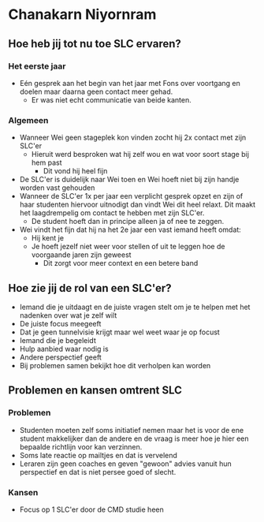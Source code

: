 # Chanakarn Niyornram

## **Hoe heb jij tot nu toe SLC ervaren?**

### Het eerste jaar

* Eén gesprek aan het begin van het jaar met Fons over voortgang en doelen maar daarna geen contact meer gehad.
  * Er was niet echt communicatie van beide kanten.

### Algemeen

* Wanneer Wei geen stageplek kon vinden zocht hij 2x contact met zijn SLC'er
  * Hieruit werd besproken wat hij zelf wou en wat voor soort stage bij hem past
    * Dit vond hij heel fijn
* De SLC'er is duidelijk naar Wei toen en Wei hoeft niet bij zijn handje worden vast gehouden
* Wanneer de SLC'er 1x per jaar een verplicht gesprek opzet en zijn of haar studenten hiervoor uitnodigt dan vindt Wei dit heel relaxt. Dit maakt het laagdrempelig om contact te hebben met zijn SLC'er.
  * De student hoeft dan in principe alleen ja of nee te zeggen.
* Wei vindt het fijn dat hij na het 2e jaar een vast iemand heeft omdat:
  * Hij kent je 
  * Je hoeft jezelf niet weer voor stellen of uit te leggen hoe de voorgaande jaren zijn geweest
    * Dit zorgt voor meer context en een betere band

## Hoe zie jij de rol van een SLC'er?

* Iemand die je uitdaagt en de juiste vragen stelt om je te helpen met het nadenken over wat je zelf wilt
* De juiste focus meegeeft
* Dat je geen tunnelvisie krijgt maar wel weet waar je op focust
* Iemand die je begeleidt
* Hulp aanbied waar nodig is 
* Andere perspectief geeft
* Bij problemen samen bekijkt hoe dit verholpen kan worden

## Problemen en kansen omtrent SLC

### Problemen

* Studenten moeten zelf soms initiatief nemen maar het is voor de ene student makkelijker dan de andere en de vraag is meer hoe je hier een bepaalde richtlijn voor kan verzinnen.
* Soms late reactie op mailtjes en dat is vervelend
* Leraren zijn geen coaches en geven "gewoon" advies vanuit hun perspectief en dat is niet persee goed of slecht.

### Kansen

* Focus op 1 SLC'er door de CMD studie heen

